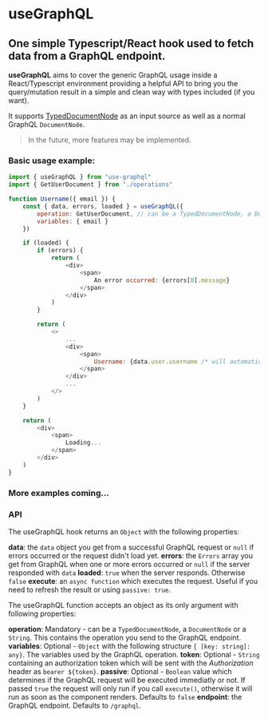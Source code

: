 # useGraphQL

## One simple Typescript/React hook used to fetch data from a GraphQL endpoint. 

**useGraphQL** aims to cover the generic GraphQL usage inside a React/Typescript environment providing a helpful API to bring you the query/mutation result in a simple and clean way with types included (if you want). 

It supports [TypedDocumentNode](https://github.com/dotansimha/graphql-typed-document-node) as an input source as well as a normal GraphQL `DocumentNode`. 

> In the future, more features may be implemented.

### Basic usage example:

```javascript
import { useGraphQL } from "use-graphql"
import { GetUserDocument } from "./operations"

function Username({ email }) {
    const { data, errors, loaded } = useGraphQL({
        operation: GetUserDocument, // can be a TypedDocumentNode, a DocumentNode or a string 
        variables: { email }
    })

    if (loaded) {
        if (errors) {
            return (
                <div>
                    <span>
                        An error occurred: {errors[0].message}
                    </span>
                </div>
            )
        }

        return (
            <>
                ...
                <div>
                    <span>
                        Username: {data.user.username /* will automatically benefit from autocomplete and type checking based on your schema and query.*/}
                    </span>
                </div>
                ...
            </>
        )
    }

    return (
        <div>
            <span>
                Loading...
            </span>
        </div>
    )
}
```

### More examples coming...

### API

The useGraphQL hook returns an `Object` with the following properties:

**data**: the `data` object you get from a successful GraphQL request or `null` if errors occurred or the request didn't load yet.
**errors**: the `Errors` array you get from GraphQL when one or more errors occurred or `null` if the server responded with `data`
**loaded**: `true` when the server responds. Otherwise `false`
**execute**: an `async function` which executes the request. Useful if you need to refresh the result or using `passive: true`.

The useGraphQL function accepts an object as its only argument with following properties:

**operation**: Mandatory - can be a `TypedDocumentNode`, a `DocumentNode` or a `String`. This contains the operation you send to the GraphQL endpoint.
**variables**: Optional - `Object` with the following structure `{ [key: string]: any}`. The variables used by the GraphQL operation.
**token**: Optional - `String` containing an authorization token which will be sent with the *Authorization* header as `bearer ${token}`.
**passive**: Optional - `Boolean` value which determines if the GraphQL request will be executed immediatly or not. If passed `true` the request will only run if you call `execute()`, otherwise it will run as soon as the component renders. Defaults to `false`
**endpoint**: the GraphQL endpoint. Defaults to `/graphql`.

